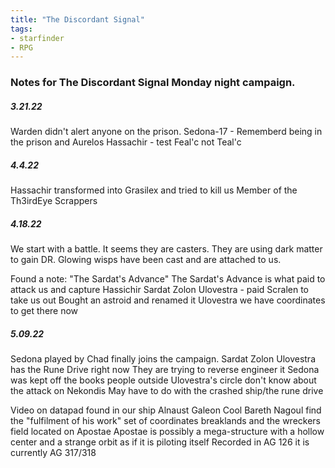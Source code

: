 ```yaml
---
title: "The Discordant Signal"
tags:
- starfinder
- RPG
---
```


### Notes for The Discordant Signal Monday night campaign.

##### 3.21.22
Warden didn't alert anyone on the prison.
Sedona-17
	- Rememberd being in the prison and Aurelos
Hassachir
	- test
Feal'c not Teal'c

##### 4.4.22
Hassachir transformed into Grasilex and tried to kill us
Member of the Th3irdEye Scrappers

##### 4.18.22
We start with a battle. It seems they are casters. They are using dark matter to gain DR.
Glowing wisps have been cast and are attached to us.

Found a note: "The Sardat's Advance"
The Sardat's Advance is what paid to attack us and capture Hassichir
Sardat Zolon Ulovestra - paid Scralen to take us out
		Bought an astroid and renamed it Ulovestra
		we have coordinates to get there now

##### 5.09.22
Sedona played by Chad finally joins the campaign.
Sardat Zolon Ulovestra has the Rune Drive right now
	They are trying to reverse engineer it
Sedona was kept off the books
	people outside Ulovestra's circle don't know about the attack on Nekondis
	May have to do with the crashed ship/the rune drive

Video on datapad found in our ship
	Alnaust Galeon Cool
	Bareth Nagoul
	find the "fulfilment of his work"
		set of coordinates
			breaklands and the wreckers field located on Apostae
			Apostae is possibly a mega-structure with a hollow center and a strange orbit as if it is piloting itself
	Recorded in AG 126
		it is currently AG 317/318
		